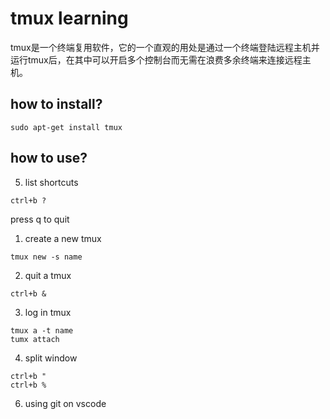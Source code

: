 # tmux learning
tmux是一个终端复用软件，它的一个直观的用处是通过一个终端登陆远程主机并运行tmux后，在其中可以开启多个控制台而无需在浪费多余终端来连接远程主机。
## how to install?
```
sudo apt-get install tmux
```
## how to use?
5. list shortcuts
```
ctrl+b ?
```
press q to quit
1. create a new tmux
```
tmux new -s name
```
2. quit a tmux
```
ctrl+b &
```
3. log in tmux
```
tmux a -t name
tumx attach
```
4. split window 
```
ctrl+b "
ctrl+b %
```
6. using git on vscode



